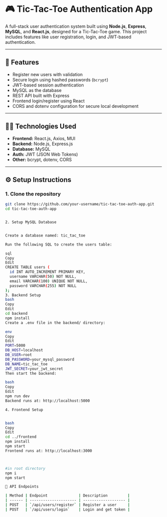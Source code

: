 # 🎮 Tic-Tac-Toe Authentication App

A full-stack user authentication system built using **Node.js**, **Express**, **MySQL**, and **React.js**, designed for a Tic-Tac-Toe game. This project includes features like user registration, login, and JWT-based authentication.

---

## 🧠 Features

- Register new users with validation  
- Secure login using hashed passwords (`bcrypt`)  
- JWT-based session authentication  
- MySQL as the database  
- REST API built with Express  
- Frontend login/register using React  
- CORS and dotenv configuration for secure local development  

---
## 🧑‍💻 Technologies Used

- **Frontend:** React.js, Axios, MUI  
- **Backend:** Node.js, Express.js  
- **Database:** MySQL  
- **Auth:** JWT (JSON Web Tokens)  
- **Other:** bcrypt, dotenv, CORS  

---

## ⚙️ Setup Instructions

### 1. Clone the repository

```bash
git clone https://github.com/your-username/tic-tac-toe-auth-app.git
cd tic-tac-toe-auth-app


2. Setup MySQL Database


Create a database named: tic_tac_toe

Run the following SQL to create the users table:

sql
Copy
Edit
CREATE TABLE users (
  id INT AUTO_INCREMENT PRIMARY KEY,
  username VARCHAR(50) NOT NULL,
  email VARCHAR(100) UNIQUE NOT NULL,
  password VARCHAR(255) NOT NULL
);
3. Backend Setup
bash
Copy
Edit
cd backend
npm install
Create a .env file in the backend/ directory:

env
Copy
Edit
PORT=5000
DB_HOST=localhost
DB_USER=root
DB_PASSWORD=your_mysql_password
DB_NAME=tic_tac_toe
JWT_SECRET=your_jwt_secret
Then start the backend:

bash
Copy
Edit
npm run dev
Backend runs at: http://localhost:5000

4. Frontend Setup


bash
Copy
Edit
cd ../frontend
npm install
npm start
Frontend runs at: http://localhost:3000



#in root directory 
npm i
npm start 

🚀 API Endpoints

| Method | Endpoint              | Description         |
| ------ | --------------------- | ------------------- |
| POST   | `/api/users/register` | Register a user     |
| POST   | `/api/users/login`    | Login and get token |
